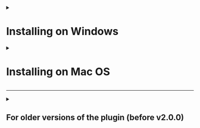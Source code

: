 <details>
<summary>

# Installing on Windows
</summary>
<details>
<summary>

## Installing the precompiled plugin (Blueprint and C++ projects)
</summary>

Get the [latest release](https://github.com/BenPyton/ProceduralDungeon/releases) of the precompiled plugin compatible with your Unreal version.

### In the engine
You have to extract the plugin inside your Unreal engine `Plugins` folder (UE4) or `Plugins/Marketplace` folder (UE5).\
For instance: `C:\Program Files\Epic Games\UE_5.2\Engine\Plugins\Marketplace`

### In your project
You have to extract the plugin in the `Plugins` folder of your project.\
For instance: `D:\PathToYourProject\Plugins`

</details>
<details>
<summary>

## Installing the sources of the plugin (C++ projects only)
</summary>

Clone or download the plugin sources into your project's `Plugins` folder.\
Install Visual Studio with the "C++ for Video Games development" modules.\
Regenerate your project's `.sln` (right click on the `.uproject` and choose `Generate Visual Studio project files`).\
Open the `.sln` in Visual Studio and build it.

</details>
</details>
<details>
<summary>

# Installing on Mac OS
</summary>

## Build plugin from source (Blueprint and C++ projects)
Since I don't have a Mac to be able to compile the plugin myself, you will have to do it yourself.

Clone or download the plugin sources somewhere (referred later as `PluginPath`).\
Open the `.uplugin` file in the plugin's folder in a text editor and add `Mac` to the whitelisted platforms for both listed modules:
```
"WhitelistPlatforms": ["Win64", "Mac"]
```
Open the terminal and change the working directory to wherever `RunUAT.sh` is located.\
(e.g. `/Users/Shared/Epic Games/UE_5.3/Engine/Build/BatchFiles`)\
You may need to run this command to make sure the script is executable: `chmod +x RunUAT.sh`\
Then, run the following command (replace `PluginPath` with your plugin location and `OutputPath` with the location where you want the compiled binaries to be placed):
```
`./RunUAT.sh BuildPlugin -Plugin="/PluginPath/ProceduralDungeon.uplugin" -Package="/OutputPath" -Rocket -TargetPlatforms=Mac
```
Finally copy your `OutputPath` folder into your engine's or project's `Plugins` folder. 

</details>

---

<details>
<summary>

## For older versions of the plugin (before v2.0.0)
</summary>

<details>
<summary>

### Blueprint only projects
</summary>

**Before plugin version 1.2.1**:\
Upgrade your project to a C++ project and follow the instruction for C++ project below, or you wont be able to package your game.\
(To do that, download Visual Studio 2019 and create a new C++ class from the Unreal Editor)

**Since plugin version 1.2.1**:\
You have to extract the plugin inside your Unreal engine `Plugins` folder.\
For instance: `C:\Program Files\Epic Games\UE_4.26\Engine\Plugins`

</details>
<details>
<summary>

### C++ projects
</summary>

Since the plugin version 1.2.1, you can install the plugin in the engine like for blueprint projects.\
You can also extract the plugin in the `Plugins` folder of your project.\
For instance: `D:\PathToYourProject\Plugins`

</details>